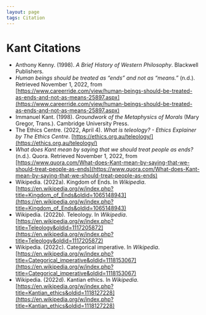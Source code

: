 ```yaml
---
layout: page
tags: Citation 
---
```


# Kant Citations

- Anthony Kenny. (1998). _A Brief History of Western Philosophy_. Blackwell Publishers.
- _Human beings should be treated as “ends” and not as “means.”_ (n.d.). Retrieved November 1, 2022, from [https://www.careerride.com/view/human-beings-should-be-treated-as-ends-and-not-as-means-25897.aspx](https://www.careerride.com/view/human-beings-should-be-treated-as-ends-and-not-as-means-25897.aspx)
- Immanuel Kant. (1998). _Groundwork of the Metaphysics of Morals_ (Mary Gregor, Trans.). Cambridge University Press.
- The Ethics Centre. (2022, April 4). _What is teleology? - Ethics Explainer by The Ethics Centre_. [https://ethics.org.au/teleology/](https://ethics.org.au/teleology/)
- _What does Kant mean by saying that we should treat people as ends?_ (n.d.). Quora. Retrieved November 1, 2022, from [https://www.quora.com/What-does-Kant-mean-by-saying-that-we-should-treat-people-as-ends](https://www.quora.com/What-does-Kant-mean-by-saying-that-we-should-treat-people-as-ends)
- Wikipedia. (2022a). Kingdom of Ends. In _Wikipedia_. [https://en.wikipedia.org/w/index.php?title=Kingdom_of_Ends&oldid=1065148943](https://en.wikipedia.org/w/index.php?title=Kingdom_of_Ends&oldid=1065148943)
- Wikipedia. (2022b). Teleology. In _Wikipedia_. [https://en.wikipedia.org/w/index.php?title=Teleology&oldid=1117205872](https://en.wikipedia.org/w/index.php?title=Teleology&oldid=1117205872)
- Wikipedia. (2022c). Categorical imperative. In _Wikipedia_. [https://en.wikipedia.org/w/index.php?title=Categorical_imperative&oldid=1118153067](https://en.wikipedia.org/w/index.php?title=Categorical_imperative&oldid=1118153067)
- Wikipedia. (2022d). Kantian ethics. In _Wikipedia_. [https://en.wikipedia.org/w/index.php?title=Kantian_ethics&oldid=1118127228](https://en.wikipedia.org/w/index.php?title=Kantian_ethics&oldid=1118127228)
